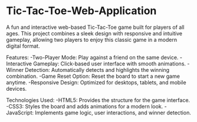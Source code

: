 # Tic-Tac-Toe-Web-Application
A fun and interactive web-based Tic-Tac-Toe game built for players of all ages. This project combines a sleek design with responsive and intuitive gameplay, allowing two players to enjoy this classic game in a modern digital format.

Features:
-Two-Player Mode: Play against a friend on the same device.
-Interactive Gameplay: Click-based user interface with smooth animations.
-Winner Detection: Automatically detects and highlights the winning combination.
-Game Reset Option: Reset the board to start a new game anytime.
-Responsive Design: Optimized for desktops, tablets, and mobile devices.

Technologies Used:
-HTML5: Provides the structure for the game interface.
-CSS3: Styles the board and adds animations for a modern look.
-JavaScript: Implements game logic, user interactions, and winner detection.
